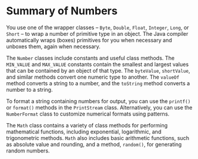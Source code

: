 
# Summary of Numbers

You use one of the wrapper classes &#8211; `Byte`, `Double`, `Float`, `Integer`, `Long`, or `Short` &#8211; to wrap a number of primitive type in an object. The Java compiler automatically wraps (boxes) primitives for you when necessary and unboxes them, again when necessary.

The `Number` classes include constants and useful class methods. The `MIN_VALUE` and `MAX_VALUE` constants contain the smallest and largest values that can be contained by an object of that type. The `byteValue`, `shortValue`, and similar methods convert one numeric type to another. The `valueOf` method converts a string to a number, and the `toString` method converts a number to a string.

To format a string containing numbers for output, you can use the `printf()` or `format()` methods in the `PrintStream` class. Alternatively, you can use the `NumberFormat` class to customize numerical formats using patterns.

The `Math` class contains a variety of class methods for performing mathematical functions, including exponential, logarithmic, and trigonometric methods. `Math` also includes basic arithmetic functions, such as absolute value and rounding, and a method, `random()`, for generating random numbers.
